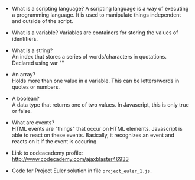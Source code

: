 - What is a scripting language? 
A scripting language is a way of executing a programming language. It is used to manipulate things independent and outside of the script. 

- What is a variable? 
  Variables are containers for storing the values of identifiers. 

- What is a string?  
An index that stores a series of words/characters in quotations. Declared using var ""   

- An array?  
Holds more than one value in a variable. This can be letters/words in quotes or numbers. 

- A boolean?  
A data type that returns one of two values. In Javascript, this is only true or false.  

- What are events?  
HTML events are "things" that occur on HTML elements. Javascript is able to react on these events. Basically, it recognizes an event and reacts on it if the event is occuring. 

- Link to codeacademy profile:   http://www.codecademy.com/ajaxblaster46933
- Code for Project Euler solution in file `project_euler_1.js`.
